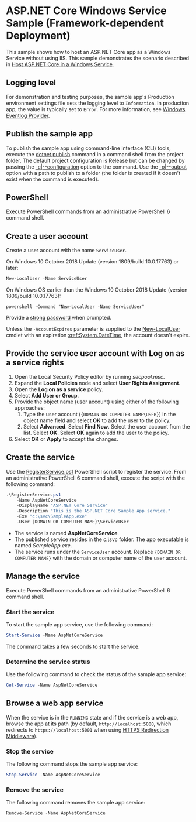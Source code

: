 # ASP.NET Core Windows Service Sample (Framework-dependent Deployment)

This sample shows how to host an ASP.NET Core app as a Windows Service without using IIS. This sample demonstrates the scenario described in [Host ASP.NET Core in a Windows Service](https://docs.microsoft.com/aspnet/core/host-and-deploy/windows-service).

## Logging level

For demonstration and testing purposes, the sample app's Production environment settings file sets the logging level to `Information`. In production app, the value is typically set to `Error`. For more information, see [Windows Eventlog Provider](https://docs.microsoft.com/aspnet/core/fundamentals/logging/index#windows-eventlog-provider).

## Publish the sample app

To publish the sample app using command-line interface (CLI) tools, execute the [dotnet publish](https://docs.microsoft.com/dotnet/core/tools/dotnet-publish) command in a command shell from the project folder. The default project configuration is Release but can be changed by passing the [-c|--configuration](https://docs.microsoft.com/dotnet/core/tools/dotnet-publish#options) option to the command. Use the [-o|--output](https://docs.microsoft.com/dotnet/core/tools/dotnet-publish#options) option with a path to publish to a folder (the folder is created if it doesn't exist when the command is executed).

## PowerShell

Execute PowerShell commands from an administrative PowerShell 6 command shell.

## Create a user account

Create a user account with the name `ServiceUser`.

On Windows 10 October 2018 Update (version 1809/build 10.0.17763) or later:

```PowerShell
New-LocalUser -Name ServiceUser
```

On Windows OS earlier than the Windows 10 October 2018 Update (version 1809/build 10.0.17763):

```console
powershell -Command "New-LocalUser -Name ServiceUser"
```

Provide a [strong password](https://docs.microsoft.com/windows/security/threat-protection/security-policy-settings/password-must-meet-complexity-requirements) when prompted.

Unless the `-AccountExpires` parameter is supplied to the [New-LocalUser](https://docs.microsoft.com/powershell/module/microsoft.powershell.localaccounts/new-localuser) cmdlet with an expiration <xref:System.DateTime>, the account doesn't expire.

## Provide the service user account with Log on as a service rights

1. Open the Local Security Policy editor by running *secpool.msc*.
1. Expand the **Local Policies** node and select **User Rights Assignment**.
1. Open the **Log on as a service** policy.
1. Select **Add User or Group**.
1. Provide the object name (user account) using either of the following approaches:
   1. Type the user account (`{DOMAIN OR COMPUTER NAME\USER}`) in the object name field and select **OK** to add the user to the policy.
   1. Select **Advanced**. Select **Find Now**. Select the user account from the list. Select **OK**. Select **OK** again to add the user to the policy.
1. Select **OK** or **Apply** to accept the changes.

## Create the service

Use the [RegisterService.ps1](https://github.com/aspnet/AspNetCore.Docs/tree/master/aspnetcore/host-and-deploy/windows-service/scripts) PowerShell script to register the service. From an administrative PowerShell 6 command shell, execute the script with the following command:

```powershell
.\RegisterService.ps1 
    -Name AspNetCoreService 
    -DisplayName "ASP.NET Core Service" 
    -Description "This is the ASP.NET Core Sample App service." 
    -Exe "c:\svc\SampleApp.exe" 
    -User {DOMAIN OR COMPUTER NAME}\ServiceUser
```

* The service is named **AspNetCoreService**.
* The published service resides in the *c:\\svc* folder. The app executable is named *SampleApp.exe*.
* The service runs under the `ServiceUser` account. Replace `{DOMAIN OR COMPUTER NAME}` with the domain or computer name of the user account.

## Manage the service

Execute PowerShell commands from an administrative PowerShell 6 command shell.

### Start the service

To start the sample app service, use the following command:

```powershell
Start-Service -Name AspNetCoreService
```

The command takes a few seconds to start the service.

### Determine the service status

Use the following command to check the status of the sample app service:

```powershell
Get-Service -Name AspNetCoreService
```

## Browse a web app service

When the service is in the `RUNNING` state and if the service is a web app, browse the app at its path (by default, `http://localhost:5000`, which redirects to `https://localhost:5001` when using [HTTPS Redirection Middleware](https://docs.microsoft.com/aspnet/core/security/enforcing-ssl)).

### Stop the service

The following command stops the sample app service:

```powershell
Stop-Service -Name AspNetCoreService
```

### Remove the service

The following command removes the sample app service:

```powershell
Remove-Service -Name AspNetCoreService
```
